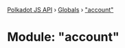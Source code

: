 [Polkadot JS API](../README.md) › [Globals](../globals.md) › ["account"](_account_.md)

# Module: "account"


